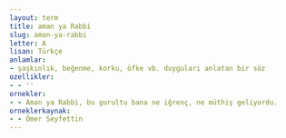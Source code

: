 ```yaml
---
layout: term
title: aman ya Rabbi
slug: aman-ya-rabbi
letter: A
lisan: Türkçe
anlamlar:
- şaşkınlık, beğenme, korku, öfke vb. duyguları anlatan bir söz
ozellikler:
- - ''
ornekler:
- - Aman ya Rabbi, bu gurultu bana ne iğrenç, ne müthiş geliyordu.
orneklerkaynak:
- - Ömer Seyfettin
---
```

